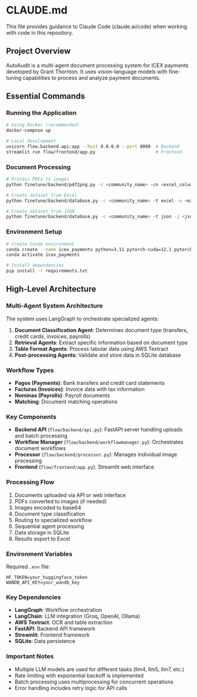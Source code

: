 # CLAUDE.md

This file provides guidance to Claude Code (claude.ai/code) when working with code in this repository.

## Project Overview

AutoAudit is a multi-agent document processing system for ICEX payments developed by Grant Thornton. It uses vision-language models with fine-tuning capabilities to process and analyze payment documents.

## Essential Commands

### Running the Application

```bash
# Using Docker (recommended)
docker-compose up

# Local development
uvicorn flow.backend.api:app --host 0.0.0.0 --port 8000  # Backend
streamlit run flow/frontend/app.py                       # Frontend
```

### Document Processing

```bash
# Process PDFs to images
python finetune/backend/pdf2png.py -c <community_name> -cn <excel_column_name> -t "Transferencia emitida" "Detalle movimiento" "Solicitud de transferencia"

# Create dataset from Excel
python finetune/backend/database.py -c <community_name> -t excel -e <excel_filename> -s1 <sheet1_name> -s2 <sheet2_name>

# Create dataset from JSON
python finetune/backend/database.py -c <community_name> -t json -j <json_folder>
```

### Environment Setup

```bash
# Create Conda environment
conda create --name icex_payments python=3.11 pytorch-cuda=12.1 pytorch cudatoolkit ipywidgets -c pytorch -c nvidia -y
conda activate icex_payments

# Install dependencies
pip install -r requirements.txt
```

## High-Level Architecture

### Multi-Agent System Architecture

The system uses LangGraph to orchestrate specialized agents:

1. **Document Classification Agent**: Determines document type (transfers, credit cards, invoices, payrolls)
2. **Retrieval Agents**: Extract specific information based on document type
3. **Table Format Agents**: Process tabular data using AWS Textract
4. **Post-processing Agents**: Validate and store data in SQLite database

### Workflow Types

- **Pagos (Payments)**: Bank transfers and credit card statements
- **Facturas (Invoices)**: Invoice data with tax information
- **Nominas (Payrolls)**: Payroll documents
- **Matching**: Document matching operations

### Key Components

- **Backend API** (`flow/backend/api.py`): FastAPI server handling uploads and batch processing
- **Workflow Manager** (`flow/backend/workflowmanager.py`): Orchestrates document workflows
- **Processor** (`flow/backend/processor.py`): Manages individual image processing
- **Frontend** (`flow/frontend/app.py`): Streamlit web interface

### Processing Flow

1. Documents uploaded via API or web interface
2. PDFs converted to images (if needed)
3. Images encoded to base64
4. Document type classification
5. Routing to specialized workflow
6. Sequential agent processing
7. Data storage in SQLite
8. Results export to Excel

### Environment Variables

Required `.env` file:
```
HF_TOKEN=your_huggingface_token
WANDB_API_KEY=your_wandb_key
```

### Key Dependencies

- **LangGraph**: Workflow orchestration
- **LangChain**: LLM integration (Groq, OpenAI, Ollama)
- **AWS Textract**: OCR and table extraction
- **FastAPI**: Backend API framework
- **Streamlit**: Frontend framework
- **SQLite**: Data persistence

### Important Notes

- Multiple LLM models are used for different tasks (llm4, llm5, llm7, etc.)
- Rate limiting with exponential backoff is implemented
- Batch processing uses multiprocessing for concurrent operations
- Error handling includes retry logic for API calls